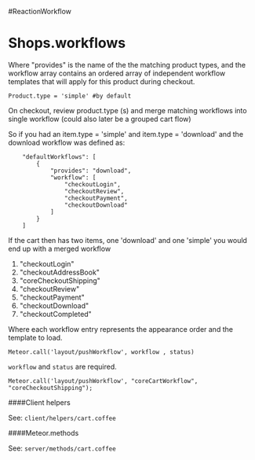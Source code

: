 #ReactionWorkflow

# Shops.workflows
Where "provides" is the name of the the matching product types, and the workflow array contains an ordered array of independent workflow templates that will apply for this product during checkout.

`Product.type = 'simple' #by default`

On checkout, review product.type (s) and merge matching workflows into single workflow (could also later be a grouped cart flow)

So if you had an item.type = 'simple' and item.type = 'download' and the download workflow was defined as:

```
    "defaultWorkflows": [
        {
            "provides": "download",
            "workflow": [
                "checkoutLogin",
                "checkoutReview",
                "checkoutPayment",
                "checkoutDownload"
            ]
        }
    ]
```

If the cart then has two items, one 'download' and one 'simple' you would end up with a merged workflow
1. "checkoutLogin"
2. "checkoutAddressBook"
3. "coreCheckoutShipping"
4. "checkoutReview"
5. "checkoutPayment"
6. "checkoutDownload"
7. "checkoutCompleted"

Where each workflow entry represents the appearance order and the template to load.

`Meteor.call('layout/pushWorkflow', workflow , status)`

`workflow` and `status` are required.

```
Meteor.call('layout/pushWorkflow', "coreCartWorkflow", "coreCheckoutShipping");
```

####Client helpers

See: `client/helpers/cart.coffee`

####Meteor.methods

See:  `server/methods/cart.coffee`
